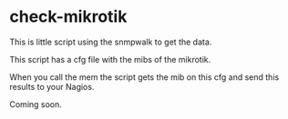 check-mikrotik
==============


This is  little script using the snmpwalk to get the data. 

This script has a cfg file with the mibs of the mikrotik. 

When you call the mem the script gets the mib on this cfg and send this results to your Nagios. 

Coming soon. 

